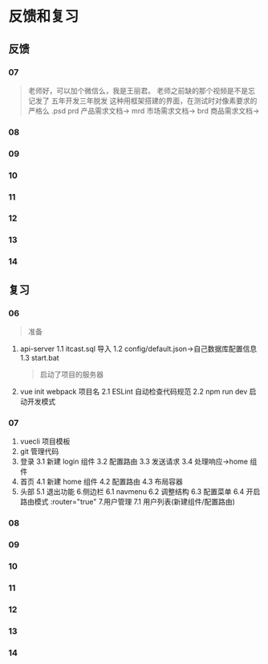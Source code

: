 # 反馈和复习

## 反馈

### 07

> 老师好，可以加个微信么，我是王丽君。
> 老师之前缺的那个视频是不是忘记发了
> 五年开发三年脱发
> 这种用框架搭建的界面，在测试时对像素要求的严格么
> .psd
> prd 产品需求文档->
> mrd 市场需求文档->
> brd 商品需求文档->

### 08

### 09

### 10

### 11

### 12

### 13

### 14

## 复习

### 06

> 准备

1. api-server
   1.1 itcast.sql 导入
   1.2 config/default.json->自己数据库配置信息
   1.3 start.bat

   > 启动了项目的服务器

2. vue init webpack 项目名
   2.1 ESLint 自动检查代码规范
   2.2 npm run dev 启动开发模式

### 07

1. vuecli 项目模板
2. git 管理代码
3. 登录
   3.1 新建 login 组件
   3.2 配置路由
   3.3 发送请求
   3.4 处理响应->home 组件
4. 首页
   4.1 新建 home 组件
   4.2 配置路由
   4.3 布局容器
5. 头部
   5.1 退出功能 6.侧边栏
   6.1 navmenu
   6.2 调整结构
   6.3 配置菜单
   6.4 开启路由模式 :router="true" 7.用户管理
   7.1 用户列表(新建组件/配置路由)

### 08

### 09

### 10

### 11

### 12

### 13

### 14
